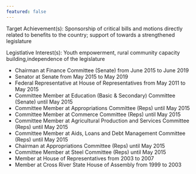 ```yaml
---
featured: false
---
```

Target Achievement(s): Sponsorship of critical bills and motions directly related to benefits to the country; support of towards a strengthened legislature

Legistlative Interest(s): Youth empowerment, rural community capacity building,independence of the legislature

* Chairman at Finance Committee (Senate) from June 2015 to June 2019
* Senator at Senate from May 2015 to May 2019
* Federal Representative at House of Representatives from May 2011 to May 2015
* Committee Member at Education (Basic & Secondary) Committee (Senate) until May 2015
* Committee Member at Appropriations Committee (Reps) until May 2015
* Committee Member at Commerce Committee (Reps) until May 2015
* Committee Member at Agricultural Production and Services Committee (Reps) until May 2015
* Committee Member at Aids, Loans and Debt Management Committee (Reps) until May 2015
* Chairman at Appropriations Committee (Reps) until May 2015
* Committee Member at Steel Committee (Reps) until May 2015
* Member at House of Representatives from 2003 to 2007
* Member at Cross River State House of Assembly from 1999 to 2003

